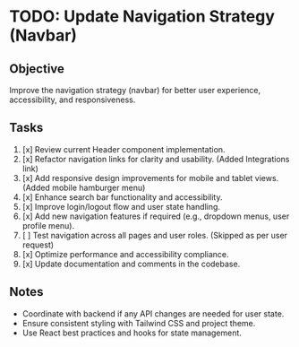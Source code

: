 # TODO: Update Navigation Strategy (Navbar)

## Objective
Improve the navigation strategy (navbar) for better user experience, accessibility, and responsiveness.

## Tasks

1. [x] Review current Header component implementation.
2. [x] Refactor navigation links for clarity and usability. (Added Integrations link)
3. [x] Add responsive design improvements for mobile and tablet views. (Added mobile hamburger menu)
4. [x] Enhance search bar functionality and accessibility.
5. [x] Improve login/logout flow and user state handling.
6. [x] Add new navigation features if required (e.g., dropdown menus, user profile menu).
7. [ ] Test navigation across all pages and user roles. (Skipped as per user request)
8. [x] Optimize performance and accessibility compliance.
9. [x] Update documentation and comments in the codebase.

## Notes
- Coordinate with backend if any API changes are needed for user state.
- Ensure consistent styling with Tailwind CSS and project theme.
- Use React best practices and hooks for state management.
